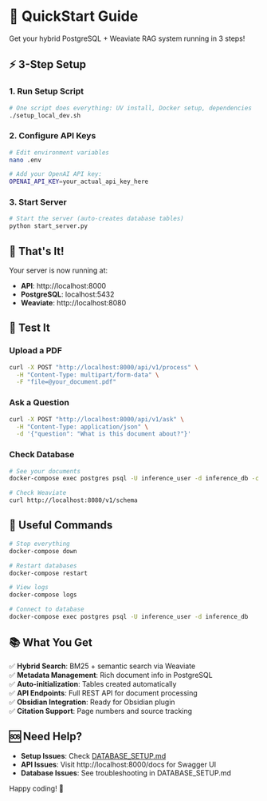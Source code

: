 # 🚀 QuickStart Guide

Get your hybrid PostgreSQL + Weaviate RAG system running in 3 steps!

## ⚡ 3-Step Setup

### 1. Run Setup Script
```bash
# One script does everything: UV install, Docker setup, dependencies
./setup_local_dev.sh
```

### 2. Configure API Keys
```bash
# Edit environment variables
nano .env

# Add your OpenAI API key:
OPENAI_API_KEY=your_actual_api_key_here
```

### 3. Start Server
```bash
# Start the server (auto-creates database tables)
python start_server.py
```

## 🎉 That's It!

Your server is now running at:
- **API**: http://localhost:8000
- **PostgreSQL**: localhost:5432
- **Weaviate**: http://localhost:8080

## 🧪 Test It

### Upload a PDF
```bash
curl -X POST "http://localhost:8000/api/v1/process" \
  -H "Content-Type: multipart/form-data" \
  -F "file=@your_document.pdf"
```

### Ask a Question
```bash
curl -X POST "http://localhost:8000/api/v1/ask" \
  -H "Content-Type: application/json" \
  -d '{"question": "What is this document about?"}'
```

### Check Database
```bash
# See your documents
docker-compose exec postgres psql -U inference_user -d inference_db -c "SELECT title, ingested_at FROM documents;"

# Check Weaviate
curl http://localhost:8080/v1/schema
```

## 🔧 Useful Commands

```bash
# Stop everything
docker-compose down

# Restart databases
docker-compose restart

# View logs
docker-compose logs

# Connect to database
docker-compose exec postgres psql -U inference_user -d inference_db
```

## 📚 What You Get

✅ **Hybrid Search**: BM25 + semantic search via Weaviate  
✅ **Metadata Management**: Rich document info in PostgreSQL  
✅ **Auto-initialization**: Tables created automatically  
✅ **API Endpoints**: Full REST API for document processing  
✅ **Obsidian Integration**: Ready for Obsidian plugin  
✅ **Citation Support**: Page numbers and source tracking  

## 🆘 Need Help?

- **Setup Issues**: Check [DATABASE_SETUP.md](DATABASE_SETUP.md)
- **API Issues**: Visit http://localhost:8000/docs for Swagger UI
- **Database Issues**: See troubleshooting in DATABASE_SETUP.md

Happy coding! 🎯